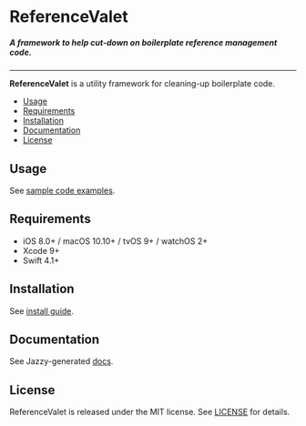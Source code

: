 # **ReferenceValet**
##### A framework to help cut-down on boilerplate reference management code.

---

**ReferenceValet** is a utility framework for cleaning-up boilerplate code.

- [Usage](#usage)
- [Requirements](#requirements)
- [Installation](#installation)
- [Documentation](#documentation)
- [License](#license)

## Usage

See [sample code examples](https://github.com/harishkataria/ReferenceValet/blob/master/Documentation/Usage.md).

## Requirements

- iOS 8.0+ /  macOS 10.10+ / tvOS 9+ / watchOS 2+
- Xcode 9+
- Swift 4.1+

## Installation

See [install guide](https://github.com/harishkataria/ReferenceValet/blob/master/Documentation/Install.md).

## Documentation

See Jazzy-generated [docs](https://harishkataria.github.io/ReferenceValet/).

## License

ReferenceValet is released under the MIT license. See [LICENSE](https://github.com/harishkataria/ReferenceValet/blob/master/LICENSE) for details.
